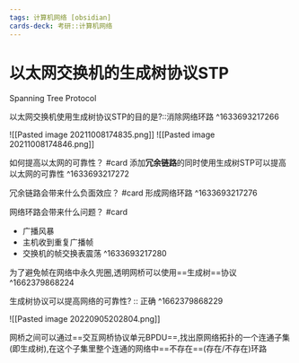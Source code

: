 ```yaml
---
tags: 计算机网络 [obsidian]
cards-deck: 考研::计算机网络
---
```


# 以太网交换机的生成树协议STP
Spanning Tree Protocol

以太网交换机使用生成树协议STP的目的是?::消除网络环路 ^1633693217266

![[Pasted image 20211008174835.png]]
![[Pasted image 20211008174846.png]]

如何提高以太网的可靠性？ #card 
添加**冗余链路**的同时使用生成树STP可以提高以太网的可靠性
^1633693217272

冗余链路会带来什么负面效应？ #card 
形成网络环路
^1633693217276

网络环路会带来什么问题？ #card 
- 广播风暴
- 主机收到重复广播帧
- 交换机的帧交换表震荡
^1633693217280

为了避免帧在网络中永久兜圈,透明网桥可以使用==生成树==协议
^1662379868224

生成树协议可以提高网络的可靠性? :: 正确 ^1662379868229

![[Pasted image 20220905202804.png]]

网桥之间可以通过==交互网桥协议单元BPDU==,找出原网络拓扑的一个连通子集(即生成树),在这个子集里整个连通的网络中==不存在==(存在/不存在)环路
